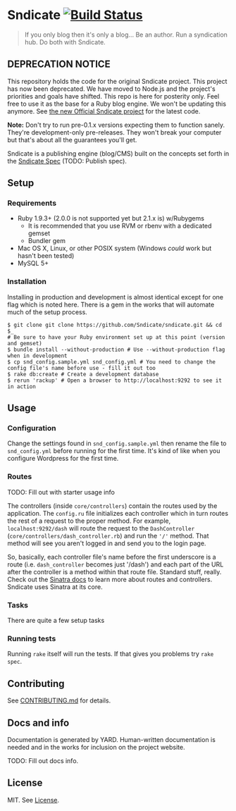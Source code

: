 # Sndicate [![Build Status](https://travis-ci.org/Sndicate/sndicate.svg?branch=master)](https://travis-ci.org/Sndicate/sndicate)

> If you only blog then it's only a blog... Be an author. Run a syndication hub. Do both with Sndicate.

## DEPRECATION NOTICE

This repository holds the code for the original Sndicate project. This project has now been deprecated. We have moved to Node.js and the project's priorities and goals have shifted. This repo is here for posterity only. Feel free to use it as the base for a Ruby blog engine. We won't be updating this anymore. See [the new Official Sndicate project](https://github.com/Sndicate/sndicate) for the latest code.

__Note:__ Don't try to run pre-0.1.x versions expecting them to function sanely. They're development-only pre-releases. They won't break your computer but that's about all the guarantees you'll get.

Sndicate is a publishing engine (blog/CMS) built on the concepts set forth in the [Sndicate Spec](http://sndicate.org/TODO) (TODO: Publish spec).

## Setup

### Requirements

* Ruby 1.9.3+ (2.0.0 is not supported yet but 2.1.x is) w/Rubygems
    - It is recommended that you use RVM or rbenv with a dedicated gemset
    - Bundler gem
* Mac OS X, Linux, or other POSIX system (Windows *could* work but hasn't been tested)
* MySQL 5+

### Installation

Installing in production and development is almost identical except for one flag which is noted here. There is a gem in the works that will automate much of the setup process.

    $ git clone git clone https://github.com/Sndicate/sndicate.git && cd $_
    # Be sure to have your Ruby environment set up at this point (version and gemset)
    $ bundle install --without-production # Use --without-production flag when in development
    $ cp snd_config.sample.yml snd_config.yml # You need to change the config file's name before use - fill it out too
    $ rake db:create # Create a development database
    $ rerun 'rackup' # Open a browser to http://localhost:9292 to see it in action

## Usage

### Configuration

Change the settings found in `snd_config.sample.yml` then rename the file to `snd_config.yml` before running for the first time. It's kind of like when you configure Wordpress for the first time.

### Routes

TODO: Fill out with starter usage info

The controllers (inside `core/controllers`) contain the routes used by the application. The `config.ru` file initializes each controller which in turn routes the rest of a request to the proper method. For example, `localhost:9292/dash` will route the request to the `DashController` (`core/controllers/dash_controller.rb`) and run the `'/'` method. That method will see you aren't logged in and send you to the login page.

So, basically, each controller file's name before the first underscore is a route (i.e. `dash_controller` becomes just '/dash') and each part of the URL after the controller is a method within that route file. Standard stuff, really. Check out the [Sinatra docs](http://www.sinatrarb.com/intro.html) to learn more about routes and controllers. Sndicate uses Sinatra at its core.

### Tasks

There are quite a few setup tasks

### Running tests

Running `rake` itself will run the tests. If that gives you problems try `rake spec`.

## Contributing

See [CONTRIBUTING.md](CONTRIBUTING.md) for details.

## Docs and info

Documentation is generated by YARD. Human-written documentation is needed and in the works for inclusion on the project website.

TODO: Fill out docs info.

## License

MIT. See [License](License).
